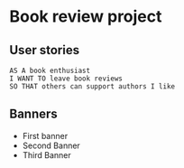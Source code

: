 # Book review project

## User stories

```
AS A book enthusiast
I WANT TO leave book reviews
SO THAT others can support authors I like
```

## Banners

- First banner
- Second Banner
- Third Banner